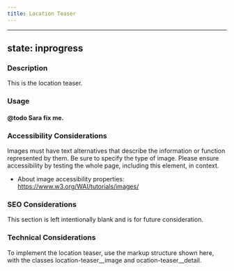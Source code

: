 ```yaml
---
title: Location Teaser
---
```


---
state: inprogress
---

### Description
This is the location teaser.

### Usage
#### @todo Sara fix me.

### Accessibility Considerations
Images must have text alternatives that describe the information or function represented by them. Be sure to specify the type of image. Please ensure accessibility by testing the whole page, including this element, in context.

* About image accessibility properties: https://www.w3.org/WAI/tutorials/images/

### SEO Considerations
This section is left intentionally blank and is for future consideration.

### Technical Considerations
To implement the location teaser, use the markup structure shown here, with the classes location-teaser__image and ocation-teaser__detail.
